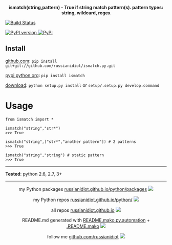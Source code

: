<p align="center">
	<b>ismatch(string,pattern) - True if string match pattern(s). pattern types: string, wildcard, regex</b>
</p>

<p>
	<a href="https://travis-ci.org/russianidiot/ismatch.py" class="reference external">
		<img src="https://travis-ci.org/russianidiot/ismatch.py.svg?branch=master" alt="Build Status">
	</a>
	<!--
	<a href="https://codecov.io/github/russianidiot/ismatch.py/">
		<img src="https://img.shields.io/codecov/c/github/russianidiot/ismatch.py.svg" alt="Codecov">
	</a>
	-->
</p>
<p>
	<a href="http://badge.fury.io/py/ismatch" class="reference external">
		<img src="https://badge.fury.io/py/ismatch.svg" alt="PyPI version">
	</a>
	<a href="https://pypi.python.org/pypi/ismatch">
		<img src="https://img.shields.io/pypi/pyversions/ismatch.svg" alt="PyPI">
	</a>

</p>

	
Install
-------

[github.com](http://github.com/russianidiot/ismatch.py):
`pip install git+git://github.com/russianidiot/ismatch.py.git`

[pypi.python.org](https://pypi.python.org): `pip install ismatch`

[download](https://github.com/russianidiot/ismatch.py/archive/master.zip): `python setup.py install` or `setup/.setup.py develop.command` 

	

	

Usage 
=====
```
from ismatch import *

ismatch("string","str*")
>>> True

ismatch("string",["str*","another pattern"]) # 2 patterns
>>> True

ismatch("string","string") # static pattern
>>> True
```

---

**Tested**: python 2.6, 2.7, 3+

---

<p align="center">
my Python packages 
<a href="http://russianidiot.github.io/python/packages">russianidiot.github.io/python/packages</a> <img src="http://russianidiot.github.io/images/python/16.png" />
</p>
<p align="center">
my Python repos <a href="http://russianidiot.github.io/python/">russianidiot.github.io/python/</a>
<img src="http://russianidiot.github.io/images/python/16.png" />
</p>

<p align="center">
	all repos <a href="http://russianidiot.github.io/">russianidiot.github.io</a> <img src="http://russianidiot.github.io/images/star/16.png" />
</p>

<p align="center">
	README.md generated with <a href="https://github.com/russianidiot/README.mako.py.automation">README.mako.py.automation</a> + <a href="https://github.com/russianidiot/.README.mako">.README.mako</a> 
<img src="http://russianidiot.github.io/images/book/16.png">
</p>

<p align="center">
	follow me <a href="http://github.com/russianidiot">github.com/russianidiot</a>
<img src="http://russianidiot.github.io/images/github/16.png" />
</p>